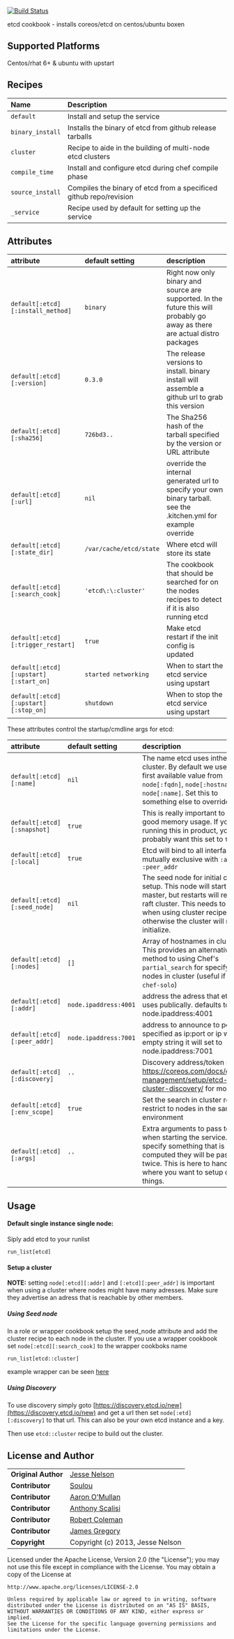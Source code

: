 [![Build Status](https://travis-ci.org/spheromak/etcd-cookbook.png)](https://travis-ci.org/spheromak/etcd-cookbook)

etcd cookbook - installs coreos/etcd on centos/ubuntu boxen

## Supported Platforms
Centos/rhat 6+ & ubuntu with upstart

## Recipes
| Name | Description |
|:-----|:------------|
| `default` | Install and setup the service
| `binary_install` | Installs the binary of etcd from github release tarballs
| `cluster` | Recipe to aide in the building of multi-node etcd clusters
| `compile_time` | Install and configure etcd during chef compile phase
| `source_install` | Compiles the binary of etcd from a specificed github repo/revision
| `_service` | Recipe used by default for setting up the service

## Attributes

| attribute | default setting | description |
|:---------------------------------|:---------------|:-----------------------------------------|
|`default[:etcd][:install_method]`| `binary` | Right now only binary and source are supported. In the future this will probably go away as there are actual distro packages |
|`default[:etcd][:version]` | `0.3.0` | The release versions to install. binary install will assemble a github url to grab this version |
|`default[:etcd][:sha256]` | `726bd3..` | The Sha256 hash of the tarball specified by the version or URL attribute|
|`default[:etcd][:url]` | `nil` |override the internal generated url to specify your own binary tarball. see the .kitchen.yml for example override |
|`default[:etcd][:state_dir]` | `/var/cache/etcd/state` | Where etcd will store its state |
|`default[:etcd][:search_cook]`| `'etcd\:\:cluster'` | The cookbook that should be searched for on the nodes recipes to detect if it is also running etcd |
|`default[:etcd][:trigger_restart]` | `true` | Make etcd restart if the init config is updated
|`default[:etcd][:upstart][:start_on]` | `started networking` | When to start the etcd service using upstart
|`default[:etcd][:upstart][:stop_on]` | `shutdown` | When to stop the etcd service using upstart

These attributes control the startup/cmdline args for etcd:

| attribute | default setting | description |
|:---------------------------------|:---------------|:-----------------------------------------|
|`default[:etcd][:name]`| `nil` | The name etcd uses inthe cluster. By default we use the first available value from `node[:fqdn]`, `node[:hostname]`, or `node[:name]`. Set this to something else to override. |
|`default[:etcd][:snapshot]`| `true` | This is really important to get good memory usage. If you're running this in product, you probably want this set to `true` |
|`default[:etcd][:local]`| `true` | Etcd will bind to all interfaces not mutually exclusive with `:addr` and `:peer_addr`
|`default[:etcd][:seed_node]` | `nil` | The seed node for initial cluster setup. This node will start as the master, but restarts will rejoin the raft cluster. This needs to be set when using cluster recipe otherwise the cluster will not initialize.|
|`default[:etcd][:nodes]`| `[]` | Array of hostnames in cluster. This provides an alternative method to using Chef's `partial_search` for specifying nodes in cluster (useful if using `chef-solo`)  |
|`default[:etcd][:addr]` | `node.ipaddress:4001` | address the adress that etcd uses publically. defaults to  node.ipaddress:4001
|`default[:etcd][:peer_addr]` | `node.ipaddress:7001` | address to announce to peers specified as ip:port or ip when empty string it will set to node.ipaddress:7001
|`default[:etcd][:discovery]` | `''` | Discovery address/token see: https://coreos.com/docs/cluster-management/setup/etcd-cluster-discovery/ for more info
|`default[:etcd][:env_scope]` | `true` | Set the search in cluster recipe to restrict to nodes in the same environment
|`default[:etcd][:args]`| `''` | Extra arguments to pass to etcd when starting the service. if you specify something that is computed they will be passed twice. This is here to handle where you want to setup other things. |

## Usage
#### Default single instance single node:
Siply add etcd to your runlist
````
run_list[etcd]
````

#### Setup a cluster
__NOTE:__ setting `node[:etcd][:addr]` and `[:etcd][:peer_addr]` is important when using a cluster where nodes might have many adresses. Make sure they advertise an adress that is reachable by other members.

##### Using Seed node
In a role or wrapper cookbook setup the seed_node attribute and add the cluster recipe to each node in the cluster.
If you use a wrapper cookbook set `node[:etcd][:search_cook]` to the wrapper cookboks name

````
run_list[etcd::cluster]
````

example wrapper can be seen [here](http://github.com/cloudware-cookbooks/ktc-etcd)

##### Using Discovery
To use discovery simply goto [https://discovery.etcd.io/new](https://discovery.etcd.io/new) and get a url then set `node[:etd][:discovery]` to that url. This can also be your own etcd instance and a key.

Then use `etcd::cluster` recipe to build out the cluster.


## License and Author

|                      |                                                |
|:---------------------|:-----------------------------------------------|
| **Original Author**  | [Jesse Nelson]( https://github.com/spheromak)  |
| **Contributor**      | [Soulou](https://github.com/Soulou)    |
| **Contributor**      | [Aaron O'Mullan](https://github.com/AaronO)    |
| **Contributor**      | [Anthony Scalisi](https://github.com/scalp42)  |
| **Contributor**      | [Robert Coleman](https://github.com/rjocoleman)|
| **Contributor**      | [James Gregory](https://github.com/jagregory)  |
| **Copyright**        | Copyright (c) 2013, Jesse Nelson               |

Licensed under the Apache License, Version 2.0 (the "License");
you may not use this file except in compliance with the License.
You may obtain a copy of the License at

    http://www.apache.org/licenses/LICENSE-2.0

    Unless required by applicable law or agreed to in writing, software
    distributed under the License is distributed on an "AS IS" BASIS,
    WITHOUT WARRANTIES OR CONDITIONS OF ANY KIND, either express or implied.
    See the License for the specific language governing permissions and
    limitations under the License.
